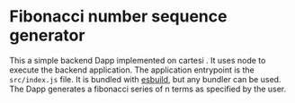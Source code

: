 # Fibonacci number sequence generator 

This a simple backend Dapp implemented on cartesi . It uses node to execute the backend application.
The application entrypoint is the `src/index.js` file. It is bundled with [esbuild](https://esbuild.github.io), but any bundler can be used.
 The Dapp generates a fibonacci series  of n terms as specified by the user.

